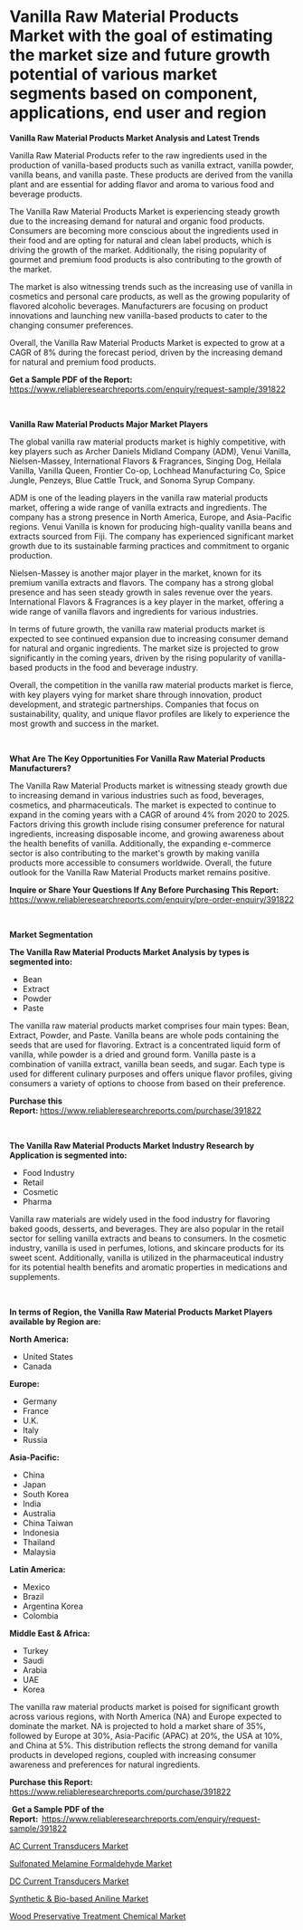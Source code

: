 <p><h1>Vanilla Raw Material Products Market with the goal of estimating the market size and future growth potential of various market segments based on component, applications, end user and region</h1></p><p><strong>Vanilla Raw Material Products Market Analysis and Latest Trends</strong></p>
<p><p>Vanilla Raw Material Products refer to the raw ingredients used in the production of vanilla-based products such as vanilla extract, vanilla powder, vanilla beans, and vanilla paste. These products are derived from the vanilla plant and are essential for adding flavor and aroma to various food and beverage products.</p><p>The Vanilla Raw Material Products Market is experiencing steady growth due to the increasing demand for natural and organic food products. Consumers are becoming more conscious about the ingredients used in their food and are opting for natural and clean label products, which is driving the growth of the market. Additionally, the rising popularity of gourmet and premium food products is also contributing to the growth of the market.</p><p>The market is also witnessing trends such as the increasing use of vanilla in cosmetics and personal care products, as well as the growing popularity of flavored alcoholic beverages. Manufacturers are focusing on product innovations and launching new vanilla-based products to cater to the changing consumer preferences.</p><p>Overall, the Vanilla Raw Material Products Market is expected to grow at a CAGR of 8% during the forecast period, driven by the increasing demand for natural and premium food products.</p></p>
<p><strong>Get a Sample PDF of the Report:&nbsp;</strong> <a href="https://www.reliableresearchreports.com/enquiry/request-sample/391822">https://www.reliableresearchreports.com/enquiry/request-sample/391822</a></p>
<p>&nbsp;</p>
<p><strong>Vanilla Raw Material Products Major Market Players</strong></p>
<p><p>The global vanilla raw material products market is highly competitive, with key players such as Archer Daniels Midland Company (ADM), Venui Vanilla, Nielsen-Massey, International Flavors & Fragrances, Singing Dog, Heilala Vanilla, Vanilla Queen, Frontier Co-op, Lochhead Manufacturing Co, Spice Jungle, Penzeys, Blue Cattle Truck, and Sonoma Syrup Company.</p><p>ADM is one of the leading players in the vanilla raw material products market, offering a wide range of vanilla extracts and ingredients. The company has a strong presence in North America, Europe, and Asia-Pacific regions. Venui Vanilla is known for producing high-quality vanilla beans and extracts sourced from Fiji. The company has experienced significant market growth due to its sustainable farming practices and commitment to organic production.</p><p>Nielsen-Massey is another major player in the market, known for its premium vanilla extracts and flavors. The company has a strong global presence and has seen steady growth in sales revenue over the years. International Flavors & Fragrances is a key player in the market, offering a wide range of vanilla flavors and ingredients for various industries.</p><p>In terms of future growth, the vanilla raw material products market is expected to see continued expansion due to increasing consumer demand for natural and organic ingredients. The market size is projected to grow significantly in the coming years, driven by the rising popularity of vanilla-based products in the food and beverage industry.</p><p>Overall, the competition in the vanilla raw material products market is fierce, with key players vying for market share through innovation, product development, and strategic partnerships. Companies that focus on sustainability, quality, and unique flavor profiles are likely to experience the most growth and success in the market.</p></p>
<p>&nbsp;</p>
<p><strong>What Are The Key Opportunities For Vanilla Raw Material Products Manufacturers?</strong></p>
<p><p>The Vanilla Raw Material Products market is witnessing steady growth due to increasing demand in various industries such as food, beverages, cosmetics, and pharmaceuticals. The market is expected to continue to expand in the coming years with a CAGR of around 4% from 2020 to 2025. Factors driving this growth include rising consumer preference for natural ingredients, increasing disposable income, and growing awareness about the health benefits of vanilla. Additionally, the expanding e-commerce sector is also contributing to the market's growth by making vanilla products more accessible to consumers worldwide. Overall, the future outlook for the Vanilla Raw Material Products market remains positive.</p></p>
<p><strong>Inquire or Share Your Questions If Any Before Purchasing This Report:</strong> <a href="https://www.reliableresearchreports.com/enquiry/pre-order-enquiry/391822">https://www.reliableresearchreports.com/enquiry/pre-order-enquiry/391822</a></p>
<p>&nbsp;</p>
<p><strong>Market Segmentation</strong></p>
<p><strong>The Vanilla Raw Material Products Market Analysis by types is segmented into:</strong></p>
<p><ul><li>Bean</li><li>Extract</li><li>Powder</li><li>Paste</li></ul></p>
<p><p>The vanilla raw material products market comprises four main types: Bean, Extract, Powder, and Paste. Vanilla beans are whole pods containing the seeds that are used for flavoring. Extract is a concentrated liquid form of vanilla, while powder is a dried and ground form. Vanilla paste is a combination of vanilla extract, vanilla bean seeds, and sugar. Each type is used for different culinary purposes and offers unique flavor profiles, giving consumers a variety of options to choose from based on their preference.</p></p>
<p><strong>Purchase this Report:&nbsp;</strong><a href="https://www.reliableresearchreports.com/purchase/391822">https://www.reliableresearchreports.com/purchase/391822</a></p>
<p>&nbsp;</p>
<p><strong>The Vanilla Raw Material Products Market Industry Research by Application is segmented into:</strong></p>
<p><ul><li>Food Industry</li><li>Retail</li><li>Cosmetic</li><li>Pharma</li></ul></p>
<p><p>Vanilla raw materials are widely used in the food industry for flavoring baked goods, desserts, and beverages. They are also popular in the retail sector for selling vanilla extracts and beans to consumers. In the cosmetic industry, vanilla is used in perfumes, lotions, and skincare products for its sweet scent. Additionally, vanilla is utilized in the pharmaceutical industry for its potential health benefits and aromatic properties in medications and supplements.</p></p>
<p>&nbsp;</p>
<p><strong>In terms of Region, the Vanilla Raw Material Products Market Players available by Region are:</strong></p>
<p>
    <p> <strong> North America: </strong>
        <ul>
            <li>United States</li>
            <li>Canada</li>
        </ul>
        </p> 
    <p> <strong> Europe: </strong>
        <ul>
            <li>Germany</li>
            <li>France</li>
            <li>U.K.</li>
            <li>Italy</li>
            <li>Russia</li>
        </ul>
        </p> 
    <p> <strong> Asia-Pacific: </strong>
        <ul>
            <li>China</li>
            <li>Japan</li>
            <li>South Korea</li>
            <li>India</li>
            <li>Australia</li>
            <li>China Taiwan</li>
            <li>Indonesia</li>
            <li>Thailand</li>
            <li>Malaysia</li>
        </ul>
        </p> 
    <p> <strong> Latin America: </strong>
        <ul>
            <li>Mexico</li>
            <li>Brazil</li>
            <li>Argentina Korea</li>
            <li>Colombia</li>
        </ul>
        </p> 
    <p> <strong> Middle East & Africa: </strong>
        <ul>
            <li>Turkey</li>
            <li>Saudi</li>
            <li>Arabia</li>
            <li>UAE</li>
            <li>Korea</li>
        </ul>
    </p>
    </p>
<p><p>The vanilla raw material products market is poised for significant growth across various regions, with North America (NA) and Europe expected to dominate the market. NA is projected to hold a market share of 35%, followed by Europe at 30%, Asia-Pacific (APAC) at 20%, the USA at 10%, and China at 5%. This distribution reflects the strong demand for vanilla products in developed regions, coupled with increasing consumer awareness and preferences for natural ingredients.</p></p>
<p><strong>Purchase this Report: </strong><a href="https://www.reliableresearchreports.com/purchase/391822">https://www.reliableresearchreports.com/purchase/391822</a></p>
<p>&nbsp;<strong>Get a Sample PDF of the Report:&nbsp;&nbsp;</strong><a href="https://www.reliableresearchreports.com/enquiry/request-sample/391822">https://www.reliableresearchreports.com/enquiry/request-sample/391822</a></p>
<p><strong></strong></p>
<p><p><a href="https://view.publitas.com/reportprime-1/ac-current-transducers-market-size-market-trends-and-growth-outlook-forecasted-for-period-from-2024-to-2031/">AC Current Transducers Market</a></p><p><a href="https://three-jumbo-f6d.notion.site/Sulfonated-Melamine-Formaldehyde-Market-Size-Share-Trends-Analysis-Report-By-Material-By-Type-B-304db20426bc4150badb99ca3af8e7e7">Sulfonated Melamine Formaldehyde Market</a></p><p><a href="https://view.publitas.com/reportprime-1/dc-current-transducers-market-provides-a-comprehensive-analysis-including-a-macro-overview-of-the-market-as-well-as-micro-details-such-as-market-size-and-competitive-landscape/">DC Current Transducers Market</a></p><p><a href="https://iodized-pantydraco-05c.notion.site/Synthetic-Bio-based-Aniline-Market-Size-and-Growth-Market-Segmentation-Regional-and-Country-Brea-15df7fe4abcc4730a07b6ee5f2bb6d39">Synthetic & Bio-based Aniline Market</a></p><p><a href="https://noble-drawer-34c.notion.site/Wood-Preservative-Treatment-Chemical-Market-Size-Share-Trends-Analysis-Report-By-Application-Reg-a56abd1819094421bfcf46686fcbeb63">Wood Preservative Treatment Chemical Market</a></p></p>
